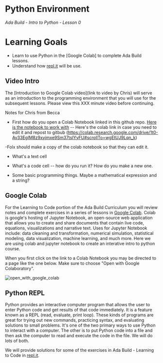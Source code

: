 # Python Environment

_Ada Build - Intro to Python - Lesson 0_

# Learning Goals

* Learn to use Python in the [Google Colab] to complete Ada Build lessons.
* Understand how [repl.it](https://repl.it/) will be use.

## Video Intro

The [Introduction to Google Colab video](link to video by Chris) will serve as an introduction to the programming environment that you will use for the subsequent lessons. Please view this XXX minute video before continuing.

Notes for Chris from Becca
- First how do you open a Colab Notebook linked in this github repo. [Here is the notebook to work with](./intro-to-python/00_preparing_to_code.ipynb) -- Here's the colab link in case you need to edit it and repost to gitbub (https://colab.research.google.com/drive/1t0-Av33EgIM8z9xyjmxe9Sm37tsIYyFU#scrollTo=wgEtUJ9Lqn_k)

-Folx should make a copy of the colab notebook so that they can edit it.

- What's a text cell
- What's a code cell -- how do you run it? How do you make a new one.

- Some basic programming things. Maybe a mathematical expression and a string?


## Google Colab

For the Learning to Code portion of the Ada Build Curriculum you will review notes and complete exercises in a series of lessons in [Google Colab](./intro-to-python/00_preparing_to_code.ipynb). Colab is google's hosting of Jupyter Notebook, an open-source web application that allows you to create and share documents that contain live code, equations, visualizations and narrative text. Uses for Jupyter Notebook include: data cleaning and transformation, numerical simulation, statistical modeling, data visualization, machine learning, and much more. Here we are using colab and jupyter notebook to create an interative intro to python course.

When you first click on the link to a Colab Notebook you may be directed to a page like the one below. Make sure to choose "Open with Google Colaboratory".

![open_with_google_colab](https://drive.google.com/uc?id=1I9jyPzprvfCSFU1Ysacb6rkQ_R2TfQuK)

## Python REPL

Python provides an interactive computer program that allows the user to enter Python code and get results of that code immediately. It is a feature known as a REPL (read, evaluate, print loop). These kinds of programs are great for trying out new commands, practicing syntax, and evaluating solutions to small problems. It's one of the two primary ways to use Python to interact with a computer. The other is to put Python code into a file and then ask the computer to read and execute the code in the file. We will do lots of both.

We will provide solutions for some of the exercises in Ada Build - Learning to Code in [repl.it](https://repl.it/).
